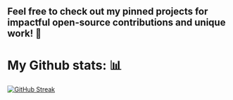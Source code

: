 ## Feel free to check out my pinned projects for impactful open-source contributions and unique work! 🚀

# My Github stats: 📊
[![GitHub Streak](https://streak-stats.demolab.com?user=CarlosGuzman01&theme=dark)](https://git.io/streak-stats)



